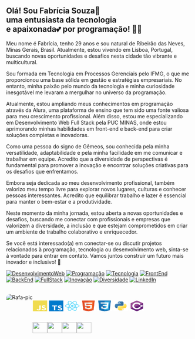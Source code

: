 ## Olá! Sou Fabrícia Souza💖 <br> uma entusiasta da tecnologia <br>e apaixonada💕 por programação! 👩‍💻

Meu nome é Fabrícia, tenho 29 anos e sou natural de Ribeirão das Neves, Minas Gerais, Brasil. Atualmente, estou vivendo em Lisboa, Portugal, buscando novas oportunidades e desafios nesta cidade tão vibrante e multicultural.

Sou formada em Tecnologia em Processos Gerenciais pelo IFMG, o que me proporcionou uma base sólida em gestão e estratégias empresariais. No entanto, minha paixão pelo mundo da tecnologia e minha curiosidade inesgotável me levaram a mergulhar no universo da programação.

Atualmente, estou ampliando meus conhecimentos em programação através da Alura, uma plataforma de ensino que tem sido uma fonte valiosa para meu crescimento profissional. Além disso, estou me especializando em Desenvolvimento Web Full Stack pela PUC MINAS, onde estou aprimorando minhas habilidades em front-end e back-end para criar soluções completas e inovadoras.

Como uma pessoa do signo de Gêmeos, sou conhecida pela minha versatilidade, adaptabilidade e pela minha facilidade em me comunicar e trabalhar em equipe. Acredito que a diversidade de perspectivas é fundamental para promover a inovação e encontrar soluções criativas para os desafios que enfrentamos.

Embora seja dedicada ao meu desenvolvimento profissional, também valorizo meu tempo livre para explorar novos lugares, culturas e conhecer pessoas interessantes. Acredito que equilibrar trabalho e lazer é essencial para manter o bem-estar e a produtividade.

Neste momento da minha jornada, estou aberta a novas oportunidades e desafios, buscando me conectar com profissionais e empresas que valorizem a diversidade, a inclusão e que estejam comprometidos em criar um ambiente de trabalho colaborativo e enriquecedor.

Se você está interessado(a) em conectar-se ou discutir projetos relacionados à programação, tecnologia ou desenvolvimento web, sinta-se à vontade para entrar em contato. Vamos juntos construir um futuro mais inovador e inclusivo! 🚀

[![DesenvolvimentoWeb](https://img.shields.io/badge/DesenvolvimentoWeb-%23Programação-%2300FF00)](https://linkedin.com/seuperfil)
[![Programação](https://img.shields.io/badge/Programação-%23Programação-%2300FF00)](https://linkedin.com/seuperfil)
[![Tecnologia](https://img.shields.io/badge/Tecnologia-%23Tecnologia-%2300FF00)](https://linkedin.com/seuperfil)
[![FrontEnd](https://img.shields.io/badge/FrontEnd-%23FrontEnd-%2300FF00)](https://linkedin.com/seuperfil)
[![BackEnd](https://img.shields.io/badge/BackEnd-%23BackEnd-%2300FF00)](https://linkedin.com/seuperfil)
[![FullStack](https://img.shields.io/badge/FullStack-%23FullStack-%2300FF00)](https://linkedin.com/seuperfil)
[![Inovação](https://img.shields.io/badge/Inovação-%23Inovação-%2300FF00)](https://linkedin.com/seuperfil)
[![Diversidade](https://img.shields.io/badge/Diversidade-%23Diversidade-%2300FF00)](https://linkedin.com/seuperfil)
[![LinkedIn](https://img.shields.io/badge/LinkedIn-%23LinkedIn-%2300FF00)](https://linkedin.com/seuperfil)





<div style="display: inline_block"><br>
  <img align="left" alt="Rafa-pic" height="200" style="border-radius:10px;" src="https://github.com/vitroda/vitroda/assets/124215213/0dd4c9ce-11e3-40a7-aac6-851ad86982ed">
  
</div>

<div style="display: inline_block"><br>
  <img align="center" alt="Rafa-Js" height="30" width="40" src="https://raw.githubusercontent.com/devicons/devicon/master/icons/javascript/javascript-plain.svg">
  <img align="center" alt="Rafa-Ts" height="30" width="40" src="https://raw.githubusercontent.com/devicons/devicon/master/icons/typescript/typescript-plain.svg">
  <img align="center" alt="Rafa-React" height="30" width="40" src="https://raw.githubusercontent.com/devicons/devicon/master/icons/react/react-original.svg">
  <img align="center" alt="Rafa-HTML" height="30" width="40" src="https://raw.githubusercontent.com/devicons/devicon/master/icons/html5/html5-original.svg">
  <img align="center" alt="Rafa-CSS" height="30" width="40" src="https://raw.githubusercontent.com/devicons/devicon/master/icons/css3/css3-original.svg">
  <img align="center" alt="Rafa-Python" height="30" width="40" src="https://raw.githubusercontent.com/devicons/devicon/master/icons/python/python-original.svg">
  <img align="center" alt="Rafa-Csharp" height="30" width="40" src="https://raw.githubusercontent.com/devicons/devicon/master/icons/csharp/csharp-original.svg">
  
</div>

##

<div>
  <a href="https://www.instagram.com/rafa_vitroda/" target="_blank"><img align="left" src="https://cdn-icons-png.flaticon.com/512/174/174855.png" target="_blank" height="30" width="40" </a> 
  <a href = "mailto:fabriciasouza.pt@gmail.com"><img align="left" src="https://cdn-icons-png.flaticon.com/512/5968/5968534.png" alvo ="_blank" height="30" width="40"></a>
  <a href="https://www.linkedin.com/in/fabr%C3%ADcia-rafaella-de-souza/" target="_blank"><img align="left" src="https://cdn-icons-png.flaticon.com/512/2504/2504923.png" target="_blank" height="30" width="40"></a>
  <a href="https://wa.me/+351925159045" target="_blank"><img align="left" src="https://cdn-icons-png.flaticon.com/512/5968/5968841.png"height="30" width="40"></a>
</div>

    



